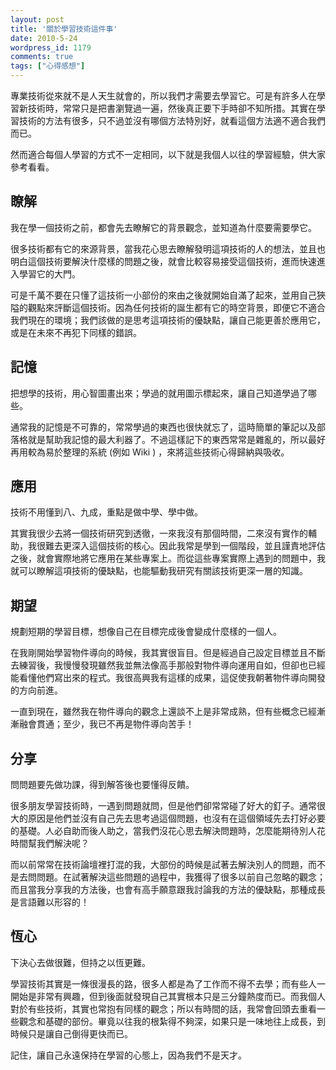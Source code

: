 ```yaml
---
layout: post
title: '關於學習技術這件事'
date: 2010-5-24
wordpress_id: 1179
comments: true
tags: ["心得感想"]
---
```


專業技術從來就不是人天生就會的，所以我們才需要去學習它。可是有許多人在學習新技術時，常常只是把書瀏覽過一遍，然後真正要下手時卻不知所措。其實在學習技術的方法有很多，只不過並沒有哪個方法特別好，就看這個方法適不適合我們而已。

然而適合每個人學習的方式不一定相同，以下就是我個人以往的學習經驗，供大家參考看看。

<!--more-->

## 瞭解

 我在學一個技術之前，都會先去瞭解它的背景觀念，並知道為什麼要需要學它。

很多技術都有它的來源背景，當我花心思去瞭解發明這項技術的人的想法，並且也明白這個技術要解決什麼樣的問題之後，就會比較容易接受這個技術，進而快速進入學習它的大門。

可是千萬不要在只懂了這技術一小部份的來由之後就開始自滿了起來，並用自己狹隘的觀點來評斷這個技術。因為任何技術的誕生都有它的時空背景，即便它不適合我們現在的環境；我們該做的是思考這項技術的優缺點，讓自己能更善於應用它，或是在未來不再犯下同樣的錯誤。

## 記憶

 把想學的技術，用心智圖畫出來；學過的就用圖示標起來，讓自己知道學過了哪些。

通常我的記憶是不可靠的，常常學過的東西也很快就忘了，這時簡單的筆記以及部落格就是幫助我記憶的最大利器了。不過這樣記下的東西常常是雜亂的，所以最好再用較為易於整理的系統 (例如 Wiki ) ，來將這些技術心得歸納與吸收。

## 應用

 技術不用懂到八、九成，重點是做中學、學中做。

其實我很少去將一個技術研究到透徹，一來我沒有那個時間，二來沒有實作的輔助，我很難去更深入這個技術的核心。因此我常是學到一個階段，並且謹責地評估之後，就會實際地將它應用在某些專案上。而從這些專案實際上遇到的問題中，我就可以瞭解這項技術的優缺點，也能驅動我研究有關該技術更深一層的知識。

## 期望

 規劃短期的學習目標，想像自己在目標完成後會變成什麼樣的一個人。 

在我剛開始學習物件導向的時候，我其實很盲目。但是經過自己設定目標並且不斷去練習後，我慢慢發現雖然我並無法像高手那般對物件導向運用自如，但卻也已經能看懂他們寫出來的程式。我很高興我有這樣的成果，這促使我朝著物件導向開發的方向前進。

一直到現在，雖然我在物件導向的觀念上還談不上是非常成熟，但有些概念已經漸漸融會貫通；至少，我已不再是物件導向苦手！

## 分享

 問問題要先做功課，得到解答後也要懂得反饋。

很多朋友學習技術時，一遇到問題就問，但是他們卻常常碰了好大的釘子。通常很大的原因是他們並沒有自己先去思考過這個問題，也沒有在這個領域先去打好必要的基礎。人必自助而後人助之，當我們沒花心思去解決問題時，怎麼能期待別人花時間幫我們解決呢？

而以前常常在技術論壇裡打混的我，大部份的時候是試著去解決別人的問題，而不是去問問題。在試著解決這些問題的過程中，我獲得了很多以前自己忽略的觀念；而且當我分享我的方法後，也會有高手願意跟我討論我的方法的優缺點，那種成長是言語難以形容的！

## 恆心

下決心去做很難，但持之以恆更難。

學習技術其實是一條很漫長的路，很多人都是為了工作而不得不去學；而有些人一開始是非常有興趣，但到後面就發現自己其實根本只是三分鐘熱度而已。而我個人對於有些技術，其實也常抱有同樣的觀念；所以有時間的話，我常會回頭去重看一些觀念和基礎的部份。畢竟以往我的根紮得不夠深，如果只是一味地往上成長，到時候只是讓自己倒得更快而已。

記住，讓自己永遠保持在學習的心態上，因為我們不是天才。
